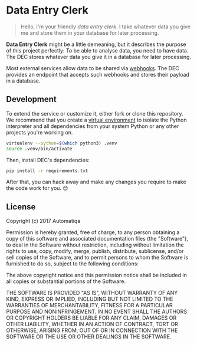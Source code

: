 # Data Entry Clerk

> Hello, I'm your friendly _data entry clerk_. I take whatever data you give me
and store them in your database for later processing.

**Data Entry Clerk** might be a little demeaning, but it describes the purpose
of this project perfectly: To be able to analyse data, you need to have data.
The DEC stores whatever data you give it in a database for later processing.

Most external services allow data to be shared via [webhooks][webhook]. The DEC
provides an endpoint that accepts such webhooks and stores their payload in a
database.

## Development

To extend the service or customize it, either fork or clone this repository. We
recommend that you create a [virtual environment](virtualenv) to isolate the
Python interpreter and all dependencies from your system Python or any other
projects you're working on.

```bash
virtualenv --python=$(which python3) .venv
source .venv/bin/activate
```

Then, install DEC's dependencies:

```bash
pip install -r requirements.txt
```

After that, you can hack away and make any changes you require to make the code
work for you. 😊

## License

Copyright (c) 2017 Automatiqa

Permission is hereby granted, free of charge, to any person obtaining a copy
of this software and associated documentation files (the "Software"), to deal
in the Software without restriction, including without limitation the rights
to use, copy, modify, merge, publish, distribute, sublicense, and/or sell
copies of the Software, and to permit persons to whom the Software is
furnished to do so, subject to the following conditions:

The above copyright notice and this permission notice shall be included in all
copies or substantial portions of the Software.

THE SOFTWARE IS PROVIDED "AS IS", WITHOUT WARRANTY OF ANY KIND, EXPRESS OR
IMPLIED, INCLUDING BUT NOT LIMITED TO THE WARRANTIES OF MERCHANTABILITY,
FITNESS FOR A PARTICULAR PURPOSE AND NONINFRINGEMENT. IN NO EVENT SHALL THE
AUTHORS OR COPYRIGHT HOLDERS BE LIABLE FOR ANY CLAIM, DAMAGES OR OTHER
LIABILITY, WHETHER IN AN ACTION OF CONTRACT, TORT OR OTHERWISE, ARISING FROM,
OUT OF OR IN CONNECTION WITH THE SOFTWARE OR THE USE OR OTHER DEALINGS IN THE
SOFTWARE.

[virtualenv]: http://python-guide-pt-br.readthedocs.io/en/latest/dev/virtualenvs/
[webhook]: https://en.wikipedia.org/wiki/Webhook
